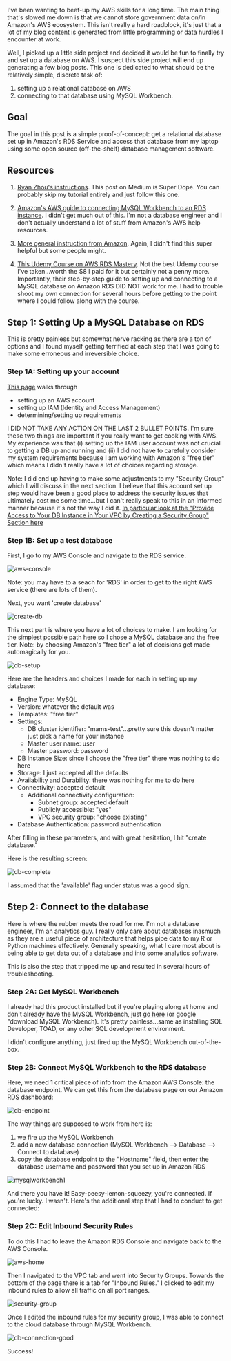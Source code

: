 I've been wanting to beef-up my AWS skills for a long time. The main thing that's slowed me down is that we cannot store government data on/in Amazon's AWS ecosystem. This isn't really a hard roadblock, it's just that a lot of my blog content is generated from little programming or data hurdles I encounter at work. 

Well, I picked up a little side project and decided it would be fun to finally try and set up a database on AWS. I suspect this side project will end up generating a few blog posts. This one is dedicated to what should be the relatively simple, discrete task of:

1. setting up a relational database on AWS
2. connecting to that database using MySQL Workbench.

## Goal

The goal in this post is a simple proof-of-concept: get a relational database set up in Amazon's RDS Service and access that database from my laptop using some open source (off-the-shelf) database management software.

## Resources

1. [Ryan Zhou's instructions](https://medium.com/@ryanzhou7/connecting-a-mysql-workbench-to-amazon-web-services-relational-database-service-36ae1f23d424). This post on Medium is Super Dope. You can probably skip my tutorial entirely and just follow this one.

2. [Amazon's AWS guide to connecting MySQL Workbench to an RDS instance](https://aws.amazon.com/premiumsupport/knowledge-center/connect-rds-mysql-workbench/). I didn't get much out of this. I'm not a database engineer and I don't actually understand a lot of stuff from Amazon's AWS help resources.

3. [More general instruction from Amazon](https://docs.aws.amazon.com/AmazonRDS/latest/UserGuide/CHAP_GettingStarted.html). Again, I didn't find this super helpful but some people might.

4. [This Udemy Course on AWS RDS Mastery](https://www.udemy.com/course/aws-master-class-databases-in-the-cloud-with-aws-rds/). Not the best Udemy course I've taken...worth the $8 I paid for it but certainly not a penny more. Importantly, their step-by-step guide to setting up and connecting to a MySQL database on Amazon RDS DID NOT work for me. I had to trouble shoot my own connection for several hours before getting to the point where I could follow along with the course.

## Step 1: Setting Up a MySQL Database on RDS

This is pretty painless but somewhat nerve racking as there are a ton of options and I found myself getting terrified at each step that I was going to make some erroneous and irreversible choice.

### Step 1A: Setting up your account

[This page](https://docs.aws.amazon.com/AmazonRDS/latest/UserGuide/CHAP_SettingUp.html) walks through 

* setting up an AWS account
* setting up IAM (Identity and Access Management)
* determining/setting up requirements

I DID NOT TAKE ANY ACTION ON THE LAST 2 BULLET POINTS. I'm sure these two things are important if you really want to get cooking with AWS. My experience was that (i) setting up the IAM user account was not crucial to getting a DB up and running and (ii) I did not have to carefully consider my system requirements because I am working with Amazon's "free tier" which means I didn't really have a lot of choices regarding storage.

Note: I did end up having to make some adjustments to my "Security Group" which I will discuss in the next section. I believe that this account set up step would have been a good place to address the security issues that ultimately cost me some time...but I can't really speak to this in an informed manner because it's not the way I did it. [In particular look at the "Provide Access to Your DB Instance in Your VPC by Creating a Security Group" Section here](https://docs.aws.amazon.com/AmazonRDS/latest/UserGuide/CHAP_SettingUp.html#CHAP_SettingUp.IAM)


### Step 1B: Set up a test database

First, I go to my AWS Console and navigate to the RDS service. 

![aws-console](/images/aws-rds-home.png)

Note: you may have to a seach for 'RDS' in order to get to the right AWS service (there are lots of them).

Next, you want 'create database'

![create-db](/images/aws-rds-create-db.png)

This next part is where you have a lot of choices to make. I am looking for the simplest possible path here so I chose a MySQL database and the free tier. Note: by choosing Amazon's "free tier" a lot of decisions get made automagically for you.

![db-setup](/images/db-setup-1.png)

Here are the headers and choices I made for each in setting up my database:

* Engine Type: MySQL
* Version: whatever the default was
* Templates: "free tier"
* Settings:
    - DB cluster identifier: "mams-test"...pretty sure this doesn't matter just pick a name for your instance
    - Master user name: user
    - Master password:  password
* DB Instance Size: since I choose the "free tier" there was nothing to do here
* Storage: I just accepted all the defaults
* Availability and Durability: there was nothing for me to do here
* Connectivity: accepted default
    - Additional connectivity configuration: 
        - Subnet group: accepted default
        - Publicly accessible: "yes"
        - VPC security group: "choose existing"
* Database Authentication: password authentication

After filling in these parameters, and with great hesitation, I hit "create database."

Here is the resulting screen:

![db-complete](/images/db-complete.png)

I assumed that the 'available' flag under status was a good sign. 

## Step 2: Connect to the database 

Here is where the rubber meets the road for me. I'm not a database engineer, I'm an analytics guy. I really only care about databases inasmuch as they are a useful piece of architecture that helps pipe data to my R or Python machines effectively. Generally speaking, what I care most about is being able to get data out of a database and into some analytics software.

This is also the step that tripped me up and resulted in several hours of troubleshooting.

### Step 2A: Get MySQL Workbench

I already had this product installed but if you're playing along at home and don't already have the MySQL Workbench, just [go here](https://dev.mysql.com/downloads/workbench/) (or google "download MySQL Workbench). It's pretty painless...same as installing SQL Developer, TOAD, or any other SQL development environment.

I didn't configure anything, just fired up the MySQL Workbench out-of-the-box.

### Step 2B: Connect MySQL Workbench to the RDS database

Here, we need 1 critical piece of info from the Amazon AWS Console: the database endpoint. We can get this from the database page on our Amazon RDS dashboard:

![db-endpoint](/images/db-endpoint.png)

The way things are supposed to work from here is:

1. we fire up the MySQL Workbench
2. add a new database connection (MySQL Workbench --> Database --> Connect to database)
3. copy the database endpoint to the "Hostname" field, then enter the database username and password that you set up in Amazon RDS

![mysqlworkbench1](/images/sqlworkbench-connect.png)

And there you have it! Easy-peesy-lemon-squeezy, you're connected. If you're lucky. I wasn't. Here's the additional step that I had to conduct to get connected:

### Step 2C: Edit Inbound Security Rules

To do this I had to leave the Amazon RDS Console and navigate back to the AWS Console.

![aws-home](/images/aws-home.png)

Then I navigated to the VPC tab and went into Security Groups. Towards the bottom of the page there is a tab for "Inbound Rules." I clicked to edit my inbound rules to allow all traffic on all port ranges.

![security-group](images/securitygroup-inbound-rules.png)

Once I edited the inbound rules for my security group, I was able to connect to the cloud database through MySQL Workbench.

![db-connection-good](/images/db-connection.png)

Success!
